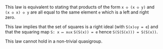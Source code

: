 This law is equivalent to stating that products of the form `x ◇ (x ◇ y)` and `(x ◇ x) ◇ y` are all equal to the same element `e` which is a left and right zero.

This law implies that the set of squares is a right ideal (with `S(x)◇y = e`) and that the squaring map `S: x ↦ x◇x`  `S(S(x)) = e` hence `S(S(S(x))) = S(S(x))`.

This law cannot hold in a non-trivial quasigroup.
